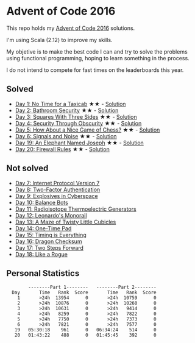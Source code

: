 # Advent of Code 2016

This repo holds my [Advent of Code 2016](http://adventofcode.com/2016/) solutions.

I'm using Scala (2.12) to improve my skills. 

My objetive is to make the best code I can and try to solve the problems using functional programming, hoping to learn something in the process. 

I do not intend to compete for fast times on the leaderboards this year.

## Solved

* [Day 1: No Time for a Taxicab](http://adventofcode.com/2016/day/1) &#x2605;&#x2605; - [Solution](https://github.com/oxcarh/advent-of-code-2016/blob/master/src/main/scala/com/oxcarh/adventofcode2016/Day1.scala)
* [Day 2: Bathroom Security](http://adventofcode.com/2016/day/2) &#x2605;&#x2605; - [Solution](https://github.com/oxcarh/advent-of-code-2016/blob/master/src/main/scala/com/oxcarh/adventofcode2016/Day2.scala)
* [Day 3: Squares With Three Sides](https://adventofcode.com/2016/day/3) &#x2605;&#x2605; - [Solution](https://github.com/oxcarh/advent-of-code-2016/blob/master/src/main/scala/com/oxcarh/adventofcode2016/Day3.scala)
* [Day 4: Security Through Obscurity](https://adventofcode.com/2016/day/4) &#x2605;&#x2605; - [Solution](https://github.com/oxcarh/advent-of-code-2016/blob/master/src/main/scala/com/oxcarh/adventofcode2016/Day4.scala)
* [Day 5: How About a Nice Game of Chess?](https://adventofcode.com/2016/day/5) &#x2605;&#x2605; - [Solution](https://github.com/oxcarh/advent-of-code-2016/blob/master/src/main/scala/com/oxcarh/adventofcode2016/Day5.scala)
* [Day 6: Signals and Noise](https://adventofcode.com/2016/day/6) &#x2605;&#x2605; - [Solution](https://github.com/oxcarh/advent-of-code-2016/blob/master/src/main/scala/com/oxcarh/adventofcode2016/Day6.scala)
* [Day 19: An Elephant Named Joseph](https://adventofcode.com/2016/day/19) &#x2605;&#x2605; - [Solution](https://github.com/oxcarh/advent-of-code-2016/blob/master/src/main/scala/com/oxcarh/adventofcode2016/Day19.scala)
* [Day 20: Firewall Rules](https://adventofcode.com/2016/day/20) &#x2605;&#x2605; - [Solution](https://github.com/oxcarh/advent-of-code-2016/blob/master/src/main/scala/com/oxcarh/adventofcode2016/Day20.scala)
 

## Not solved

* [Day 7: Internet Protocol Version 7](https://adventofcode.com/2016/day/7)
* [Day 8: Two-Factor Authentication](https://adventofcode.com/2016/day/8)
* [Day 9: Explosives in Cyberspace](https://adventofcode.com/2016/day/9)
* [Day 10: Balance Bots](https://adventofcode.com/2016/day/10)
* [Day 11: Radioisotope Thermoelectric Generators](https://adventofcode.com/2016/day/11)
* [Day 12: Leonardo's Monorail](https://adventofcode.com/2016/day/12)
* [Day 13: A Maze of Twisty Little Cubicles](https://adventofcode.com/2016/day/13)
* [Day 14: One-Time Pad](https://adventofcode.com/2016/day/14)
* [Day 15: Timing is Everything](https://adventofcode.com/2016/day/15)
* [Day 16: Dragon Checksum](https://adventofcode.com/2016/day/16)
* [Day 17: Two Steps Forward](https://adventofcode.com/2016/day/17)
* [Day 18: Like a Rogue](https://adventofcode.com/2016/day/18)

## Personal Statistics

````
        --------Part 1--------   --------Part 2--------
  Day       Time   Rank  Score       Time   Rank  Score
    1       >24h  13954      0       >24h  10759      0
    2       >24h  10876      0       >24h  10260      0
    3       >24h  10631      0       >24h   9414      0
    4       >24h   8259      0       >24h   7822      0
    5       >24h   7750      0       >24h   7373      0
    6       >24h   7821      0       >24h   7577      0
   19   05:30:18    961      0   06:34:24    514      0
   20   01:43:22    488      0   01:45:45    392      0
  
````


